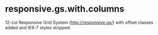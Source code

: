 responsive.gs.with.columns
==========================

12-col Responsive Grid System (http://responsive.gs/) with offset classes added and IE6-7 styles stripped.